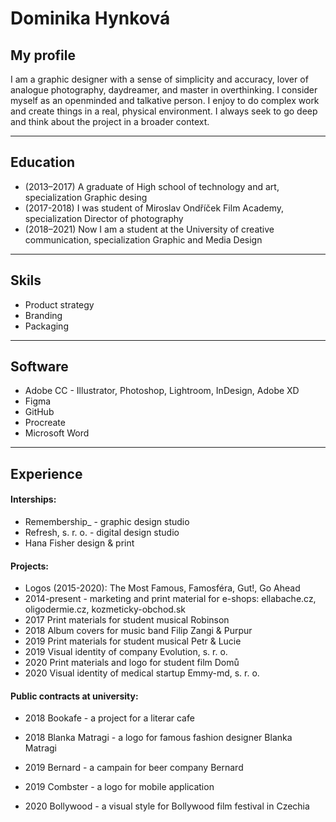 # Dominika Hynková

## My profile

I am a graphic designer with a sense of simplicity and accuracy, lover of analogue photography, daydreamer, and master in overthinking.
I consider myself as an openminded and talkative person. I enjoy to do complex work and create things in a real, physical environment.
I always seek to go deep and think about the project in a broader context.

- - -

## Education

- (2013–2017) A graduate of High school of technology and art, specialization Graphic desing
- (2017-2018) I was student of Miroslav Ondříček Film Academy, specialization Director of photography
- (2018–2021) Now I am a student at the University of creative communication, specialization Graphic and Media Design 

- - -

## Skils
- Product strategy
- Branding
- Packaging

- - -

## Software 
- Adobe CC - Illustrator, Photoshop, Lightroom, InDesign, Adobe XD
- Figma
- GitHub
- Procreate
- Microsoft Word 

- - -

## Experience
#### Interships:
- Remembership_ - graphic design studio 
- Refresh, s. r. o. - digital design studio
- Hana Fisher design & print

#### Projects: 
- Logos (2015-2020): The Most Famous, Famosféra, Gut!, Go Ahead 
- 2014-present - marketing and print material for e-shops: ellabache.cz, oligodermie.cz, kozmeticky-obchod.sk
- 2017 Print materials for student musical Robinson
- 2018 Album covers for music band Filip Zangi & Purpur
- 2019 Print materials for student musical Petr & Lucie
- 2019 Visual identity of company Evolution, s. r. o.
- 2020 Print materials and logo for student film Domů
- 2020 Visual identity of medical startup Emmy-md, s. r. o.

#### Public contracts at university: 
- 2018 Bookafe - a project for a literar cafe

- 2018 Blanka Matragi - a logo for famous fashion designer Blanka Matragi

- 2019 Bernard - a campain for beer company Bernard
 
- 2019 Combster - a logo for mobile application

- 2020 Bollywood - a visual style for Bollywood film festival in Czechia 

